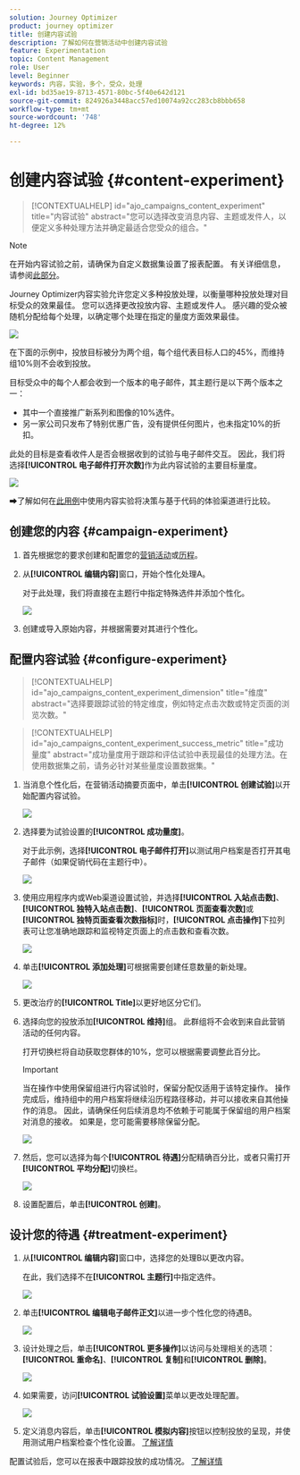 ```yaml
---
solution: Journey Optimizer
product: journey optimizer
title: 创建内容试验
description: 了解如何在营销活动中创建内容试验
feature: Experimentation
topic: Content Management
role: User
level: Beginner
keywords: 内容，实验，多个，受众，处理
exl-id: bd35ae19-8713-4571-80bc-5f40e642d121
source-git-commit: 824926a3448acc57ed10074a92cc283cb8bbb658
workflow-type: tm+mt
source-wordcount: '748'
ht-degree: 12%

---
```


# 创建内容试验 {#content-experiment}

>[!CONTEXTUALHELP]
>id="ajo_campaigns_content_experiment"
>title="内容试验"
>abstract="您可以选择改变消息内容、主题或发件人，以便定义多种处理方法并确定最适合您受众的组合。"

>[!NOTE]
>
>在开始内容试验之前，请确保为自定义数据集设置了报表配置。 有关详细信息，请参阅[此部分](../reports/reporting-configuration.md)。

Journey Optimizer内容实验允许您定义多种投放处理，以衡量哪种投放处理对目标受众的效果最佳。 您可以选择更改投放内容、主题或发件人。 感兴趣的受众被随机分配给每个处理，以确定哪个处理在指定的量度方面效果最佳。

![](../rn/assets/do-not-localize/experiment.gif)

在下面的示例中，投放目标被分为两个组，每个组代表目标人口的45%，而维持组10%则不会收到投放。

目标受众中的每个人都会收到一个版本的电子邮件，其主题行是以下两个版本之一：

* 其中一个直接推广新系列和图像的10%选件。
* 另一家公司只发布了特别优惠广告，没有提供任何图片，也未指定10%的折扣。

此处的目标是查看收件人是否会根据收到的试验与电子邮件交互。 因此，我们将选择&#x200B;**[!UICONTROL 电子邮件打开次数]**&#x200B;作为此内容试验的主要目标量度。

![](assets/content_experiment.png)

➡了️解如何在[此用例](../experience-decisioning/experience-decisioning-uc.md)中使用内容实验将决策与基于代码的体验渠道进行比较。

## 创建您的内容 {#campaign-experiment}

1. 首先根据您的要求创建和配置您的[营销活动](../campaigns/create-campaign.md)或[历程](../building-journeys/journeys-message.md)。

1. 从&#x200B;**[!UICONTROL 编辑内容]**&#x200B;窗口，开始个性化处理A。

   对于此处理，我们将直接在主题行中指定特殊选件并添加个性化。

   ![](assets/content_experiment_5.png)

1. 创建或导入原始内容，并根据需要对其进行个性化。

## 配置内容试验 {#configure-experiment}

>[!CONTEXTUALHELP]
>id="ajo_campaigns_content_experiment_dimension"
>title="维度"
>abstract="选择要跟踪试验的特定维度，例如特定点击次数或特定页面的浏览次数。"

>[!CONTEXTUALHELP]
>id="ajo_campaigns_content_experiment_success_metric"
>title="成功量度"
>abstract="成功量度用于跟踪和评估试验中表现最佳的处理方法。在使用数据集之前，请务必针对某些量度设置数据集。"

1. 当消息个性化后，在营销活动摘要页面中，单击&#x200B;**[!UICONTROL 创建试验]**&#x200B;以开始配置内容试验。

   ![](assets/content_experiment_3.png)

1. 选择要为试验设置的&#x200B;**[!UICONTROL 成功量度]**。

   对于此示例，选择&#x200B;**[!UICONTROL 电子邮件打开]**&#x200B;以测试用户档案是否打开其电子邮件（如果促销代码在主题行中）。

   ![](assets/content_experiment_11.png)

1. 使用应用程序内或Web渠道设置试验，并选择&#x200B;**[!UICONTROL 入站点击数]**、**[!UICONTROL 独特入站点击数]**、**[!UICONTROL 页面查看次数]**&#x200B;或&#x200B;**[!UICONTROL 独特页面查看次数指标]**&#x200B;时，**[!UICONTROL 点击操作]**&#x200B;下拉列表可让您准确地跟踪和监视特定页面上的点击数和查看次数。

   ![](assets/content_experiment_20.png)

1. 单击&#x200B;**[!UICONTROL 添加处理]**&#x200B;可根据需要创建任意数量的新处理。

   ![](assets/content_experiment_8.png)

1. 更改治疗的&#x200B;**[!UICONTROL Title]**&#x200B;以更好地区分它们。

1. 选择向您的投放添加&#x200B;**[!UICONTROL 维持]**&#x200B;组。 此群组将不会收到来自此营销活动的任何内容。

   打开切换栏将自动获取您群体的10%，您可以根据需要调整此百分比。

   >[!IMPORTANT]
   >
   >当在操作中使用保留组进行内容试验时，保留分配仅适用于该特定操作。 操作完成后，维持组中的用户档案将继续沿历程路径移动，并可以接收来自其他操作的消息。 因此，请确保任何后续消息均不依赖于可能属于保留组的用户档案对消息的接收。 如果是，您可能需要移除保留分配。

   ![](assets/content_experiment_12.png)

1. 然后，您可以选择为每个&#x200B;**[!UICONTROL 待遇]**&#x200B;分配精确百分比，或者只需打开&#x200B;**[!UICONTROL 平均分配]**&#x200B;切换栏。

   ![](assets/content_experiment_13.png)

1. 设置配置后，单击&#x200B;**[!UICONTROL 创建]**。

## 设计您的待遇 {#treatment-experiment}

1. 从&#x200B;**[!UICONTROL 编辑内容]**&#x200B;窗口中，选择您的处理B以更改内容。

   在此，我们选择不在&#x200B;**[!UICONTROL 主题行]**&#x200B;中指定选件。

   ![](assets/content_experiment_18.png)

1. 单击&#x200B;**[!UICONTROL 编辑电子邮件正文]**&#x200B;以进一步个性化您的待遇B。

   ![](assets/content_experiment_9.png)

1. 设计处理之后，单击&#x200B;**[!UICONTROL 更多操作]**&#x200B;以访问与处理相关的选项： **[!UICONTROL 重命名]**、**[!UICONTROL 复制]**&#x200B;和&#x200B;**[!UICONTROL 删除]**。

   ![](assets/content_experiment_7.png)

1. 如果需要，访问&#x200B;**[!UICONTROL 试验设置]**&#x200B;菜单以更改处理配置。

   ![](assets/content_experiment_19.png)

1. 定义消息内容后，单击&#x200B;**[!UICONTROL 模拟内容]**&#x200B;按钮以控制投放的呈现，并使用测试用户档案检查个性化设置。 [了解详情](../content-management/preview-test.md)

配置试验后，您可以在报表中跟踪投放的成功情况。 [了解详情](../reports/campaign-global-report-cja-experimentation.md)

